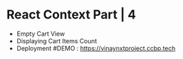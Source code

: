 # React Context Part | 4

- Empty Cart View
- Displaying Cart Items Count
- Deployment
  #DEMO : https://vinaynxtproject.ccbp.tech
